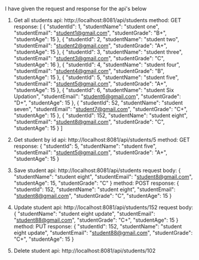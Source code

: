 I have given the request and response for the api's below
1. Get all students 
api: http://localhost:8081/api/students
method: GET
response: [
    {
        "studentId": 1,
        "studentName": "student one",
        "studentEmail": "student1@gmail.com",
        "studentGrade": "B+",
        "studentAge": 15
    },
    {
        "studentId": 2,
        "studentName": "student two",
        "studentEmail": "student2@gmail.com",
        "studentGrade": "A+",
        "studentAge": 15
    },
    {
        "studentId": 3,
        "studentName": "student three",
        "studentEmail": "student3@gmail.com",
        "studentGrade": "C",
        "studentAge": 16
    },
    {
        "studentId": 4,
        "studentName": "student four",
        "studentEmail": "student4@gmail.com",
        "studentGrade": "B",
        "studentAge": 15
    },
    {
        "studentId": 5,
        "studentName": "student five",
        "studentEmail": "student5@gmail.com",
        "studentGrade": "A+",
        "studentAge": 15
    },
    {
        "studentId": 6,
        "studentName": "student Six Updation",
        "studentEmail": "student6@gmail.com",
        "studentGrade": "D+",
        "studentAge": 15
    },
    {
        "studentId": 52,
        "studentName": "student seven",
        "studentEmail": "student7@gmail.com",
        "studentGrade": "C+",
        "studentAge": 15
    },
    {
        "studentId": 152,
        "studentName": "student eight",
        "studentEmail": "student8@gmail.com",
        "studentGrade": "C",
        "studentAge": 15
    }
]

2. Get student by id
api: http://localhost:8081/api/students/5
method: GET
response: {
        "studentId": 5,
        "studentName": "student five",
        "studentEmail": "student5@gmail.com",
        "studentGrade": "A+",
        "studentAge": 15
    }
    
3. Save student
api: http://localhost:8081/api/students
request body: {
    "studentName": "student eight",
    "studentEmail": "student8@gmail.com",
    "studentAge": 15,
    "studentGrade": "C" 
}
method: POST
response: {
    "studentId": 152,
    "studentName": "student eight",
    "studentEmail": "student8@gmail.com",
    "studentGrade": "C",
    "studentAge": 15
}

4. Update student
api: http://localhost:8081/api/students/152
request body: {
    "studentName": "student eight update",
    "studentEmail": "student88@gmail.com",
    "studentGrade": "C+",
    "studentAge": 15
}
method: PUT
response: {
    "studentId": 152,
    "studentName": "student eight update",
    "studentEmail": "student88@gmail.com",
    "studentGrade": "C+",
    "studentAge": 15
}

5. Delete student
api: http://localhost:8081/api/students/102
